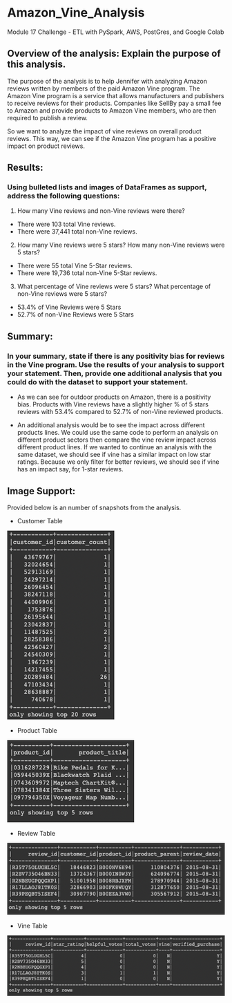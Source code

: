 # Amazon_Vine_Analysis
Module 17 Challenge - ETL with PySpark, AWS, PostGres, and Google Colab


## Overview of the analysis: Explain the purpose of this analysis.

The purpose of the analysis is to help Jennifer with analyzing Amazon reviews written by members of the paid Amazon Vine program. The Amazon Vine program is a service that allows manufacturers and publishers to receive reviews for their products. Companies like SellBy pay a small fee to Amazon and provide products to Amazon Vine members, who are then required to publish a review.

So we want to analyze the impact of vine reviews on overall product reviews. This way, we can see if the Amazon Vine program has a positive impact on product reviews. 

## Results: 
### Using bulleted lists and images of DataFrames as support, address the following questions:

 1. How many Vine reviews and non-Vine reviews were there?
   - There were 103 total Vine reviews.
   - There were 37,441 total non-Vine reviews. 

 2. How many Vine reviews were 5 stars? How many non-Vine reviews were 5 stars?
   - There were 55 total Vine 5-Star reviews.
   - There were 19,736 total non-Vine 5-Star reviews.

 3. What percentage of Vine reviews were 5 stars? What percentage of non-Vine reviews were 5 stars?
   - 53.4% of Vine Reviews were 5 Stars
   - 52.7% of non-Vine Reviews were 5 Stars

## Summary: 
### In your summary, state if there is any positivity bias for reviews in the Vine program. Use the results of your analysis to support your statement. Then, provide one additional analysis that you could do with the dataset to support your statement.

 - As we can see for outdoor products on Amazon, there is a positivity bias. Products with Vine reviews have a slightly higher % of 5 stars reviews with 53.4% compared to 52.7% of non-Vine reviewed products. 

- An additional analysis would be to see the impact across different products lines. We could use the same code to perform an analysis on different product sectors then compare the vine review impact across different product lines. If we wanted to continue an analysis with the same dataset, we should see if vine has a similar impact on low star ratings. Because we only filter for better reviews, we should see if vine has an impact say, for 1-star reviews. 


## Image Support:

Provided below is an number of snapshots from the analysis. 

- Customer Table

![dev_1](images/customer_table.png "Dev 1 Image")

- Product Table

![dev_2](images/product_table.png "Dev 2 Image")

- Review Table

![dev_3](images/review_table.png "Dev 3 Image")


- Vine Table

![dev_4](images/vine_table.png "Dev 4 Image")




